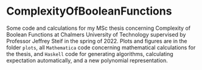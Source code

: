 # ComplexityOfBooleanFunctions
Some code and calculations for my MSc thesis concerning Complexity of Boolean Functions at Chalmers University of Technology supervised by Professor Jeffrey Steif in the spring of 2022. Plots and figures are in the folder `plots`, all `Mathematica` code concerning mathematical calculations for the thesis, and `Haskell` code for generating algorithms, calculating expectation automatically, and a new polynomial representation.
